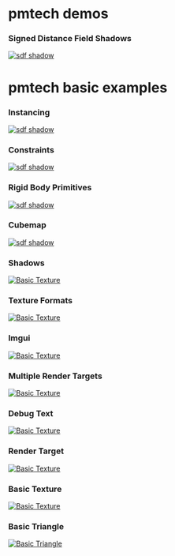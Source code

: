 # pmtech demos

### Signed Distance Field Shadows

[![sdf shadow](assets/gifs/sdf-shadow.gif)](https://www.youtube.com/watch?v=369cPinAhdo)

# pmtech basic examples

### Instancing
[![sdf shadow](assets/demos/instancing.gif)](https://github.com/polymonster/pmtech/blob/master/examples/code/instancing/instancing.cpp)

### Constraints
[![sdf shadow](assets/demos/constraints.gif)](https://github.com/polymonster/pmtech/blob/master/examples/code/physics_constraints/physics_constraints.cpp)

### Rigid Body Primitives
[![sdf shadow](assets/demos/rigid-body-primitives.gif)](https://github.com/polymonster/pmtech/blob/master/examples/code/rigid_body_primitives/rigid_body_primitives.cpp)

### Cubemap
[![sdf shadow](assets/demos/cubemap.gif)](https://github.com/polymonster/pmtech/blob/master/examples/code/cubemap/cubemap.cpp)

### Shadows
[![Basic Texture](assets/demos/shadows.png)](https://github.com/polymonster/pmtech/blob/master/examples/code/shadows/shadows.cpp)

### Texture Formats
[![Basic Texture](assets/demos/texture-formats.png)](https://github.com/polymonster/pmtech/blob/master/examples/code/texture_formats/texture_formats.cpp)

### Imgui
[![Basic Texture](assets/demos/imgui.png)](https://github.com/polymonster/pmtech/blob/master/examples/code/imgui/imgui_example.cpp)

### Multiple Render Targets
[![Basic Texture](assets/demos/multiple-render-targets.png)](https://github.com/polymonster/pmtech/blob/master/examples/code/multiple_render_targets/multiple_render_targets.cpp)

### Debug Text
[![Basic Texture](assets/demos/debug-text.png)](https://github.com/polymonster/pmtech/blob/master/examples/code/debug_text/debug_text.cpp)

### Render Target
[![Basic Texture](assets/demos/render-target.png)](https://github.com/polymonster/pmtech/blob/master/examples/code/render_target/render_target.cpp)

### Basic Texture
[![Basic Texture](assets/demos/basic-texture.png)](https://github.com/polymonster/pmtech/blob/master/examples/code/basic_texture/basic_texture.cpp)

### Basic Triangle
[![Basic Triangle](assets/demos/basic-triangle.png)](https://github.com/polymonster/pmtech/blob/master/examples/code/basic_triangle/basic_triangle.cpp)




